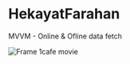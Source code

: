 # HekayatFarahan
MVVM - Online &amp; Ofline data fetch 


![Frame 1cafe movie](https://user-images.githubusercontent.com/26750131/73484389-7b4d6500-43b6-11ea-8b82-e9c52f1548b6.png)

